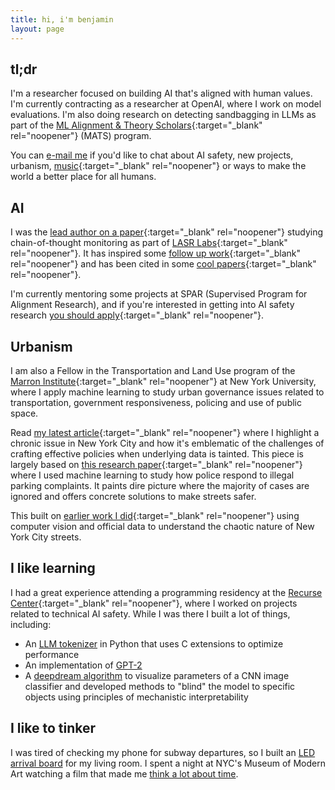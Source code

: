 ```yaml
---
title: hi, i'm benjamin
layout: page
---
```

## tl;dr

I'm a researcher focused on building AI that's aligned with human values. I'm currently contracting as a researcher at OpenAI, where I work on model evaluations. I'm also doing research on detecting sandbagging in LLMs as part of the [ML Alignment & Theory Scholars](https://www.matsprogram.org/){:target="_blank" rel="noopener"} (MATS) program.

You can [e-mail me](mailto:website@benjaminarnav.com) if you'd like to chat about
AI safety, new projects, urbanism, [music](https://www.youtube.com/watch?v=OKgYJnBCjXk){:target="_blank" rel="noopener"} or ways to make the world a better place for all humans.

## AI

I was the [lead author on a paper](https://arxiv.org/abs/2505.23575){:target="_blank" rel="noopener"} studying chain-of-thought monitoring as part of [LASR Labs](https://www.lasrlabs.org/){:target="_blank" rel="noopener"}. It has inspired some [follow up work](https://www.lesswrong.com/posts/nRcKDYi2KfRTXdvDF/extract-and-evaluate-monitoring-can-significantly-enhance){:target="_blank" rel="noopener"} and has been cited in some [cool papers](https://arxiv.org/pdf/2507.11473){:target="_blank" rel="noopener"}.

I'm currently mentoring some projects at SPAR (Supervised Program for Alignment Research), and if you're interested in getting into AI safety research [you should apply](https://sparai.org/){:target="_blank" rel="noopener"}.

## Urbanism

I am also a Fellow in the Transportation and Land Use program of the [Marron Institute](https://marroninstitute.nyu.edu){:target="_blank" rel="noopener"} at New York University, where I apply machine learning to study urban governance issues related to transportation, government responsiveness, policing and use of public space.

Read [my latest article](https://www.vitalcitynyc.org/articles/illegal-parking-and-failed-governance-ai-study-of-nypd-enforcement?){:target="_blank" rel="noopener"} where I highlight a chronic issue in New York City and how it's emblematic of the challenges of crafting effective policies when underlying data is tainted. This piece is largely based on [this research paper](https://www.sciencedirect.com/science/article/pii/S026427512500592X){:target="_blank" rel="noopener"} where I used machine learning to study how police respond to illegal parking complaints. It paints dire picture where the majority of cases are ignored and offers concrete solutions to make streets safer.

This built on [earlier work I did](https://www.vitalcitynyc.org/articles/the-lawless-state-of-new-yorks-streets){:target="_blank" rel="noopener"} using computer vision and official data to understand the chaotic nature of New York City streets.

## I like learning

I had a great experience attending a programming residency at the [Recurse Center](https://www.recurse.com){:target="_blank" rel="noopener"}, where I worked on projects related to technical AI safety. While I was there I built a lot of things, including:

- An [LLM tokenizer](/posts/bytephase.md) in Python that uses C extensions to optimize performance
- An implementation of [GPT-2](https://github.com/benarnav/gpt2)
- A [deepdream algorithm](/posts/dream_mech_interp.md) to visualize parameters of a CNN image classifier and developed methods to "blind" the model to specific objects using principles of mechanistic interpretability

## I like to tinker

I was tired of checking my phone for subway departures, so I built an [LED arrival board](posts/arrivals_rgb_display.md) for my living room. I spent a night at NYC's Museum of Modern Art watching a film that made me [think a lot about time](/posts/anticlock/).
